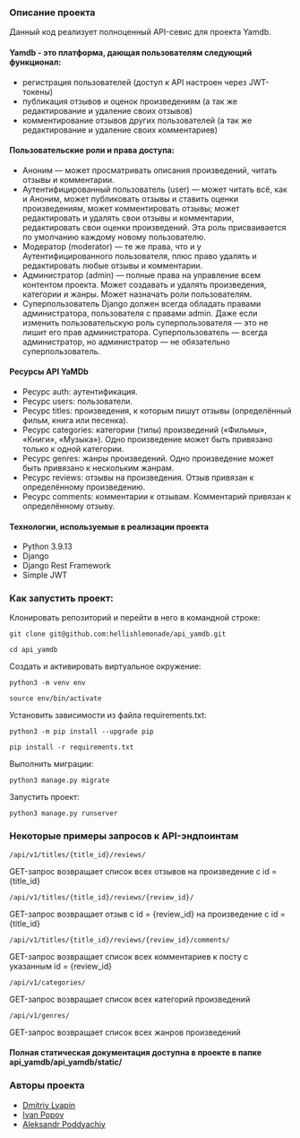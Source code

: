 ### Описание проекта
<!-- Необходимо реализовать импорт данных из csv файлов и описать запуск.
Как открыть документацию? -->
Данный код реализует полноценный API-севис для проекта Yamdb.
#### Yamdb - это платформа, дающая пользователям следующий функционал:
+ регистрация пользователей (доступ к API настроен через JWT-токены)
+ публикация отзывов и оценок произведениям (а так же редактирование и удаление своих отзывов)
+ комментирование отзывов других пользователей (а так же редактирование и удаление своих комментариев)


#### Пользовательские роли и права доступа:
+ Аноним — может просматривать описания произведений, читать отзывы и комментарии.
+ Аутентифицированный пользователь (user) — может читать всё, как и Аноним, может публиковать отзывы и ставить оценки произведениям, может комментировать отзывы; может редактировать и удалять свои отзывы и комментарии, редактировать свои оценки произведений. Эта роль присваивается по умолчанию каждому новому пользователю.
+ Модератор (moderator) — те же права, что и у Аутентифицированного пользователя, плюс право удалять и редактировать любые отзывы и комментарии.
+ Администратор (admin) — полные права на управление всем контентом проекта. Может создавать и удалять произведения, категории и жанры. Может назначать роли пользователям.
+ Суперпользователь Django должен всегда обладать правами администратора, пользователя с правами admin. Даже если изменить пользовательскую роль суперпользователя — это не лишит его прав администратора. Суперпользователь — всегда администратор, но администратор — не обязательно суперпользователь.


#### Ресурсы API YaMDb
+ Ресурс auth: аутентификация.
+ Ресурс users: пользователи.
+ Ресурс titles: произведения, к которым пишут отзывы (определённый фильм, книга или песенка).
+ Ресурс categories: категории (типы) произведений («Фильмы», «Книги», «Музыка»). Одно произведение может быть привязано только к одной категории.
+ Ресурс genres: жанры произведений. Одно произведение может быть привязано к нескольким жанрам.
+ Ресурс reviews: отзывы на произведения. Отзыв привязан к определённому произведению.
+ Ресурс comments: комментарии к отзывам. Комментарий привязан к определённому отзыву.


#### Технологии, используемые в реализации проекта
+ Python 3.9.13
+ Django
+ Django Rest Framework
+ Simple JWT

### Как запустить проект:

Клонировать репозиторий и перейти в него в командной строке:

```
git clone git@github.com:hellishlemonade/api_yamdb.git
```

```
cd api_yamdb
```

Cоздать и активировать виртуальное окружение:

```
python3 -m venv env
```

```
source env/bin/activate
```

Установить зависимости из файла requirements.txt:

```
python3 -m pip install --upgrade pip
```

```
pip install -r requirements.txt
```

Выполнить миграции:

```
python3 manage.py migrate
```

Запустить проект:

```
python3 manage.py runserver
```

### Некоторые примеры запросов к API-эндпоинтам
```
/api/v1/titles/{title_id}/reviews/
```
GET-запрос возвращает список всех отзывов на произведение с id =  {title_id}
```
/api/v1/titles/{title_id}/reviews/{review_id}/
```
GET-запрос возвращает отзыв с id = {review_id} на произведение с id = {title_id}
```
/api/v1/titles/{title_id}/reviews/{review_id}/comments/
```
GET-запрос возвращает список всех комментариев к посту с указанным id = {review_id}
```
/api/v1/categories/
```
GET-запрос возвращает список всех категорий произведений
```
/api/v1/genres/
```
GET-запрос возвращает список всех жанров произведений

#### Полная статическая документация доступна в проекте в папке api_yamdb/api_yamdb/static/

### Авторы проекта
+ [Dmitriy Lyapin](https://github.com/hellishlemonade)
+ [Ivan Popov](https://github.com/Aervertery)
+ [Aleksandr Poddyachiy](https://github.com/AleksandrPodd)
